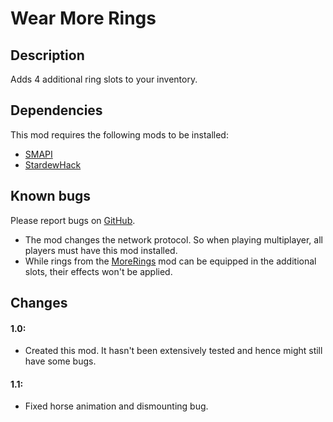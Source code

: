 # Wear More Rings

## Description
Adds 4 additional ring slots to your inventory.

## Dependencies
This mod requires the following mods to be installed:

* [SMAPI](https://www.nexusmods.com/stardewvalley/mods/2400)
* [StardewHack](https://www.nexusmods.com/stardewvalley/mods/3213)

## Known bugs
Please report bugs on [GitHub](https://github.com/bcmpinc/StardewHack/issues).

* The mod changes the network protocol. So when playing multiplayer, all players must have this mod installed.
* While rings from the [MoreRings](https://www.nexusmods.com/stardewvalley/mods/2054) mod can be equipped in the additional slots, their effects won't be applied.

## Changes
#### 1.0:
* Created this mod. It hasn't been extensively tested and hence might still have some bugs.

#### 1.1:
* Fixed horse animation and dismounting bug.
